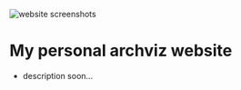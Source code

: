 ![website screenshots](assets/img/markdown.JPG)

# My personal archviz website

* description soon...